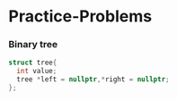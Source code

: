 # Practice-Problems

### Binary tree
```cpp
struct tree{
  int value;
  tree *left = nullptr,*right = nullptr;
};
```
